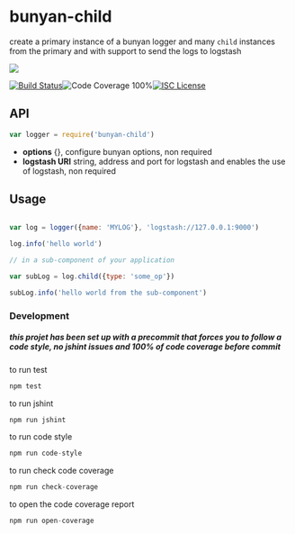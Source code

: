 # bunyan-child

create a primary instance of a bunyan logger and many `child` instances from the primary and with support to send the logs to logstash

<a href="https://nodei.co/npm/bunyan-childr/"><img src="https://nodei.co/npm/bunyan-child.png?downloads=true"></a>

[![Build Status](https://img.shields.io/badge/build-passing-brightgreen.svg?style=flat-square)](https://travis-ci.org/joaquimserafim/bunyan-child)![Code Coverage 100%](https://img.shields.io/badge/code%20coverage-100%25-green.svg?style=flat-square)[![ISC License](https://img.shields.io/badge/license-ISC-blue.svg?style=flat-square)](https://github.com/joaquimserafim/bunyan-child/blob/master/LICENSE)


## API
```js
var logger = require('bunyan-child')
```

*   **options** {}, configure bunyan options, non required
*   **logstash URI** string, address and port for logstash and enables the use of logstash, non required

## Usage

```js

var log = logger({name: 'MYLOG'}, 'logstash://127.0.0.1:9000')

log.info('hello world')

// in a sub-component of your application

var subLog = log.child({type: 'some_op'})

subLog.info('hello world from the sub-component')

```


### Development

##### this projet has been set up with a precommit that forces you to follow a code style, no jshint issues and 100% of code coverage before commit


to run test
``` js
npm test
```

to run jshint
``` js
npm run jshint
```

to run code style
``` js
npm run code-style
```

to run check code coverage
``` js
npm run check-coverage
```

to open the code coverage report
``` js
npm run open-coverage
```
